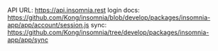 API URL: https://api.insomnia.rest
login docs: https://github.com/Kong/insomnia/blob/develop/packages/insomnia-app/app/account/session.js
sync: https://github.com/Kong/insomnia/tree/develop/packages/insomnia-app/app/sync